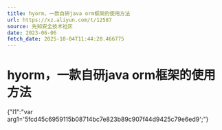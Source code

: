 ```yaml
---
title: hyorm，一款自研java orm框架的使用方法
url: https://xz.aliyun.com/t/12587
source: 先知安全技术社区
date: 2023-06-06
fetch_date: 2025-10-04T11:44:20.466775
---
```


# hyorm，一款自研java orm框架的使用方法

{"l1":"var arg1='5fcd45c6959115b08714bc7e823b89c907f44d9425c79e6ed9';"}